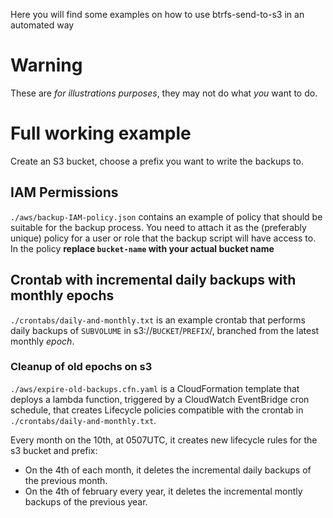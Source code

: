 Here you will find some examples on how to use btrfs-send-to-s3 in an automated way

# Warning

These are _for illustrations purposes_, they may not do what _you_ want to do.

# Full working example

Create an S3 bucket, choose a prefix you want to write the backups to.

## IAM Permissions

`./aws/backup-IAM-policy.json` contains an example of policy that should be suitable for the backup process. You need to attach it as the (preferably unique) policy for a user or role that the backup script will have access to. In the policy **replace `bucket-name` with your actual bucket name**

## Crontab with incremental daily backups with monthly epochs

`./crontabs/daily-and-monthly.txt` is an example crontab that performs daily backups of `SUBVOLUME` in s3://`BUCKET`/`PREFIX`/, branched from the latest monthly *epoch*.

### Cleanup of old epochs on s3

`./aws/expire-old-backups.cfn.yaml` is a CloudFormation template that deploys a lambda function, triggered by a CloudWatch EventBridge cron schedule, that creates Lifecycle policies compatible with the crontab in `./crontabs/daily-and-monthly.txt`.

Every month on the 10th, at 0507UTC, it creates new lifecycle rules for the s3 bucket and prefix:
* On the 4th of each month, it deletes the incremental daily backups of the previous month.
* On the 4th of february every year, it deletes the incremental montly backups of the previous year.